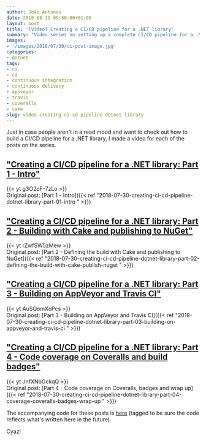 ```yaml
---
author: João Antunes
date: 2018-08-19 09:50:00+01:00
layout: post
title: '[Video] Creating a CI/CD pipeline for a .NET library'
summary: "Video series on setting up a complete CI/CD pipeline for a .NET library, from building and testing in different platforms, visualizing code coverage and publishing the binaries to NuGet.'"
images:
- '/images/2018/07/30/ci-post-image.jpg'
categories:
- dotnet
tags:
- ci
- cd
- continuous integration
- continuous delivery
- appveyor
- travis
- coveralls
- cake
slug: video-creating-ci-cd-pipeline-dotnet-library
---
```


Just in case people aren't in a read mood and want to check out how to build a CI/CD pipeline for a .NET library, I made a video for each of the posts on the series.

## ["Creating a CI/CD pipeline for a .NET library: Part 1 - Intro"](https://youtu.be/g3O2oF-7zLo)

{{< yt g3O2oF-7zLo >}}
<br/>
Original post: [Part 1 - Intro]({{< ref "2018-07-30-creating-ci-cd-pipeline-dotnet-library-part-01-intro " >}})
<br/>
## ["Creating a CI/CD pipeline for a .NET library: Part 2 - Building with Cake and publishing to NuGet"](https://youtu.be/rZwfSW5zMew)

{{< yt rZwfSW5zMew >}}
<br/>
Original post: [Part 2 - Defining the build with Cake and publishing to NuGet]({{< ref "2018-07-30-creating-ci-cd-pipeline-dotnet-library-part-02-defining-the-build-with-cake-publish-nuget " >}})
<br/>
## ["Creating a CI/CD pipeline for a .NET library: Part 3 - Building on AppVeyor and Travis CI"](https://youtu.be/AuSQomXoPcs)

{{< yt AuSQomXoPcs >}}
<br/>
Original post: [Part 3 - Building on AppVeyor and Travis CI]({{< ref "2018-07-30-creating-ci-cd-pipeline-dotnet-library-part-03-building-on-appveyor-and-travis-ci " >}})
<br/>
## ["Creating a CI/CD pipeline for a .NET library: Part 4 - Code coverage on Coveralls and build badges"](https://youtu.be/JnfXNbGckqQ)

{{< yt JnfXNbGckqQ >}}
<br/>
Original post: [Part 4 - Code coverage on Coveralls, badges and wrap up]({{< ref "2018-07-30-creating-ci-cd-pipeline-dotnet-library-part-04-coverage-coveralls-badges-wrap-up " >}})
<br/>

The accompanying code for these posts is [here](https://github.com/CodingMilitia/GrpcExtensions/tree/july-blog-post) (tagged to be sure the code reflects what's written here in the future).

Cyaz!